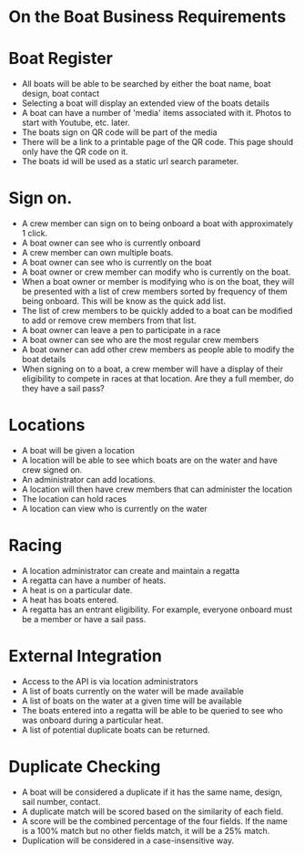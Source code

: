 # On the Boat Business Requirements

# Boat Register
- All boats will be able to be searched by either the boat name, boat design, boat contact
- Selecting a boat will display an extended view of the boats details
- A boat can have a number of 'media' items associated with it. Photos to start with Youtube, etc. later.
- The boats sign on QR code will be part of the media
- There will be a link to a printable page of the QR code. This page should only have the QR code on it.
- The boats id will be used as a static url search parameter.

# Sign on.
- A crew member can sign on to being onboard a boat with approximately 1 click.
- A boat owner can see who is currently onboard
- A crew member can own multiple boats.
- A boat owner can see who is currently on the boat
- A boat owner or crew member can modify who is currently on the boat.
- When a boat owner or member is modifying who is on the boat, they will be presented with a list of crew members sorted by frequency of them being onboard. This will be know as the quick add list.
- The list of crew members to be quickly added to a boat can be modified to add or remove crew members from that list.
- A boat owner can leave a pen to participate in a race
- A boat owner can see who are the most regular crew members
- A boat owner can add other crew members as people able to modify the boat details
- When signing on to a boat, a crew member will have a display of their eligibility to compete in races at that location. Are they a full member, do they have a sail pass?

# Locations
- A boat will be given a location
- A location will be able to see which boats are on the water and have crew signed on.
- An administrator can add locations.
- A location will then have crew members that can administer the location
- The location can hold races
- A location can view who is currently on the water

# Racing
- A location administrator can create and maintain a regatta
- A regatta can have a number of heats.
- A heat is on a particular date.
- A heat has boats entered.
- A regatta has an entrant eligibility. For example, everyone onboard must be a member or have a sail pass.

# External Integration
- Access to the API is via location administrators
- A list of boats currently on the water will be made available
- A list of boats on the water at a given time will be available
- The boats entered into a regatta will be able to be queried to see who was onboard during a particular heat.
- A list of potential duplicate boats can be returned.

# Duplicate Checking
- A boat will be considered a duplicate if it has the same name, design, sail number, contact.
- A duplicate match will be scored based on the similarity of each field.
- A score will be the combined percentage of the four fields. If the name is a 100% match but no other fields match, it will be a 25% match.
- Duplication will be considered in a case-insensitive way.
